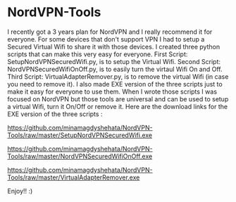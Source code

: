 # NordVPN-Tools
I recently got a 3 years plan for NordVPN and I really recommend it for everyone.
For some devices that don't support VPN I had to setup a Secured Virtual Wifi to share it with those devices.
I created three python scripts that can make this very easy for everyone.
First Script: SetupNordVPNSecuredWifi.py, is to setup the Virtual Wifi.
Second Script: NordVPNSecuredWifiOnOff.py, is to easily turn the virtaul Wifi On and Off.
Third Script: VirtualAdapterRemover.py, is to remove the virtual Wifi (in case you need to remove it).
I also made EXE version of the three scripts just to make it easy for everyone to use them.
When I wrote those scripts I was focused on NordVPN but those tools are universal and can be used to setup a virtual Wifi, turn it On/Off or remove it.
Here are the download links for the EXE version of the three scripts :

https://github.com/minamagdyshehata/NordVPN-Tools/raw/master/SetupNordVPNSecuredWifi.exe

https://github.com/minamagdyshehata/NordVPN-Tools/raw/master/NordVPNSecuredWifiOnOff.exe

https://github.com/minamagdyshehata/NordVPN-Tools/raw/master/VirtualAdapterRemover.exe

Enjoy!! :)
